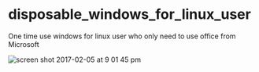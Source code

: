 # disposable_windows_for_linux_user
One time use windows for linux user who only need to use office from Microsoft 


![screen shot 2017-02-05 at 9 01 45 pm](https://cloud.githubusercontent.com/assets/5915590/22633416/d5c1fb98-ebe6-11e6-9dd8-c72ea7f2ba54.png)
